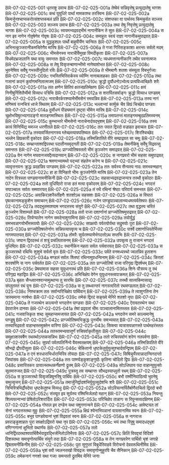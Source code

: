 BR-07-02-025-001  धृतराष्ट्र उवाच
BR-07-02-025-001a तेष्वेवं सन्निवृत्तेषु प्रत्युद्यातेषु भागशः
BR-07-02-025-001c कथं युयुधिरे पार्था मामकाश्च तरस्विनः
BR-07-02-025-002a किमर्जुनश्चाप्यकरोत्संशप्तकबलं प्रति
BR-07-02-025-002c संशप्तका वा पार्थस्य किमकुर्वत सञ्जय
BR-07-02-025-003  सञ्जय उवाच
BR-07-02-025-003a तथा तेषु निवृत्तेषु प्रत्युद्यातेषु भागशः
BR-07-02-025-003c स्वयमभ्यद्रवद्भीमं नागानीकेन ते सुतः
BR-07-02-025-004a स नाग इव नागेन गोवृषेणेव गोवृषः
BR-07-02-025-004c समाहूतः स्वयं राज्ञा नागानीकमुपाद्रवत्
BR-07-02-025-005a स युद्धकुशलः पार्थो बाहुवीर्येण चान्वितः
BR-07-02-025-005c अभिनत्कुञ्जरानीकमचिरेणैव मारिष
BR-07-02-025-006a ते गजा गिरिसङ्काशाः क्षरन्तः सर्वतो मदम्
BR-07-02-025-006c भीमसेनस्य नाराचैर्विमुखा विमदीकृताः
BR-07-02-025-007a विधमेदभ्रजालानि यथा वायुः समन्ततः
BR-07-02-025-007c व्यधमत्तान्यनीकानि तथैव पवनात्मजः
BR-07-02-025-008a स तेषु विसृजन्बाणान्भीमो नागेष्वशोभत
BR-07-02-025-008c भुवनेष्विव सर्वेषु गभस्तीनुदितो रविः
BR-07-02-025-009a ते भीमबाणैः शतशः संस्यूता विबभुर्गजाः
BR-07-02-025-009c गभस्तिभिरिवार्कस्य व्योम्नि नानाबलाहकाः
BR-07-02-025-010a तथा गजानां कदनं कुर्वाणमनिलात्मजम्
BR-07-02-025-010c क्रुद्धो दुर्योधनोऽभ्येत्य प्रत्यविध्यच्छितैः शरैः
BR-07-02-025-011a ततः क्षणेन क्षितिपं क्षतजप्रतिमेक्षणः
BR-07-02-025-011c क्षयं निनीषुर्निशितैर्भीमो विव्याध पत्रिभिः
BR-07-02-025-012a स शरार्पितसर्वाङ्गः क्रुद्धो विव्याध पाण्डवम्
BR-07-02-025-012c नाराचैरर्करश्म्याभैर्भीमसेनं स्मयन्निव
BR-07-02-025-013a तस्य नागं मणिमयं रत्नचित्रं ध्वजे स्थितम्
BR-07-02-025-013c भल्लाभ्यां कार्मुकं चैव क्षिप्रं चिच्छेद पाण्डवः
BR-07-02-025-014a दुर्योधनं पीड्यमानं दृष्ट्वा भीमेन मारिष
BR-07-02-025-014c चुक्षोभयिषुरभ्यागादङ्गो मातङ्गमास्थितः
BR-07-02-025-015a तमापतन्तं मातङ्गमम्बुदप्रतिमस्वनम्
BR-07-02-025-015c कुम्भान्तरे भीमसेनो नाराचेनार्दयद्भृशम्
BR-07-02-025-016a तस्य कायं विनिर्भिद्य ममज्ज धरणीतले
BR-07-02-025-016c ततः पपात द्विरदो वज्राहत इवाचलः
BR-07-02-025-017a तस्यावर्जितनागस्य म्लेच्छस्यावपतिष्यतः
BR-07-02-025-017c शिरश्चिच्छेद भल्लेन क्षिप्रकारी वृकोदरः
BR-07-02-025-018a तस्मिन्निपतिते वीरे सम्प्राद्रवत सा चमूः
BR-07-02-025-018c सम्भ्रान्ताश्वद्विपरथा पदातीनवमृद्नती
BR-07-02-025-019a तेष्वनीकेषु सर्वेषु विद्रवत्सु समन्ततः
BR-07-02-025-019c प्राग्ज्योतिषस्ततो भीमं कुञ्जरेण समाद्रवत्
BR-07-02-025-020a येन नागेन मघवानजयद्दैत्यदानवान्
BR-07-02-025-020c स नागप्रवरो भीमं सहसा समुपाद्रवत्
BR-07-02-025-021a श्रवणाभ्यामथो पद्भ्यां संहतेन करेण च
BR-07-02-025-021c व्यावृत्तनयनः क्रुद्धः प्रदहन्निव पाण्डवम्
BR-07-02-025-022a ततः सर्वस्य सैन्यस्य नादः समभवन्महान्
BR-07-02-025-022c हा हा विनिहतो भीमः कुञ्जरेणेति मारिष
BR-07-02-025-023a तेन नादेन वित्रस्ता पाण्डवानामनीकिनी
BR-07-02-025-023c सहसाभ्यद्रवद्राजन्यत्र तस्थौ वृकोदरः
BR-07-02-025-024a ततो युधिष्ठिरो राजा हतं मत्वा वृकोदरम्
BR-07-02-025-024c भगदत्तं सपाञ्चालः सर्वतः समवारयत्
BR-07-02-025-025a तं रथै रथिनां श्रेष्ठाः परिवार्य समन्ततः
BR-07-02-025-025c अवाकिरञ्शरैस्तीक्ष्णैः शतशोऽथ सहस्रशः
BR-07-02-025-026a स विघातं पृषत्कानामङ्कुशेन समाचरन्
BR-07-02-025-026c गजेन पाण्डुपाञ्चालान्व्यधमत्पर्वतेश्वरः
BR-07-02-025-027a तदद्भुतमपश्याम भगदत्तस्य संयुगे
BR-07-02-025-027c तथा वृद्धस्य चरितं कुञ्जरेण विशाम्पते
BR-07-02-025-028a ततो राजा दशार्णानां प्राग्ज्योतिषमुपाद्रवत्
BR-07-02-025-028c तिर्यग्यातेन नागेन समदेनाशुगामिना
BR-07-02-025-029a तयोर्युद्धं समभवन्नागयोर्भीमरूपयोः
BR-07-02-025-029c सपक्षयोः पर्वतयोर्यथा सद्रुमयोः पुरा
BR-07-02-025-030a प्राग्ज्योतिषपतेर्नागः सन्निपत्यापवृत्य च
BR-07-02-025-030c पार्श्वे दशार्णाधिपतेर्भित्त्वा नागमपातयत्
BR-07-02-025-031a तोमरैः सूर्यरश्म्याभैर्भगदत्तोऽथ सप्तभिः
BR-07-02-025-031c जघान द्विरदस्थं तं शत्रुं प्रचलितासनम्
BR-07-02-025-032a उपसृत्य तु राजानं भगदत्तं युधिष्ठिरः
BR-07-02-025-032c रथानीकेन महता सर्वतः पर्यवारयत्
BR-07-02-025-033a स कुञ्जरस्थो रथिभिः शुशुभे सर्वतो वृतः
BR-07-02-025-033c पर्वते वनमध्यस्थो ज्वलन्निव हुताशनः
BR-07-02-025-034a मण्डलं सर्वतः श्लिष्टं रथिनामुग्रधन्विनाम्
BR-07-02-025-034c किरतां शरवर्षाणि स नागः पर्यवर्तत
BR-07-02-025-035a ततः प्राग्ज्योतिषो राजा परिगृह्य द्विपर्षभम्
BR-07-02-025-035c प्रेषयामास सहसा युयुधानरथं प्रति
BR-07-02-025-036a शिनेः पौत्रस्य तु रथं परिगृह्य महाद्विपः
BR-07-02-025-036c अभिचिक्षेप वेगेन युयुधानस्त्वपाक्रमत्
BR-07-02-025-037a बृहतः सैन्धवानश्वान्समुत्थाप्य तु सारथिः
BR-07-02-025-037c तस्थौ सात्यकिमासाद्य संप्लुतस्तं रथं पुनः
BR-07-02-025-038a स तु लब्ध्वान्तरं नागस्त्वरितो रथमण्डलात्
BR-07-02-025-038c निश्चक्राम ततः सर्वान्परिचिक्षेप पार्थिवान्
BR-07-02-025-039a ते त्वाशुगतिना तेन त्रास्यमाना नरर्षभाः
BR-07-02-025-039c तमेकं द्विरदं सङ्ख्ये मेनिरे शतशो नृपाः
BR-07-02-025-040a ते गजस्थेन काल्यन्ते भगदत्तेन पाण्डवाः
BR-07-02-025-040c ऐरावतस्थेन यथा देवराजेन दानवाः
BR-07-02-025-041a तेषां प्रद्रवतां भीमः पाञ्चालानामितस्ततः
BR-07-02-025-041c गजवाजिकृतः शब्दः सुमहान्समजायत
BR-07-02-025-042a भगदत्तेन समरे काल्यमानेषु पाण्डुषु
BR-07-02-025-042c प्राग्ज्योतिषमभिक्रुद्धः पुनर्भीमः समभ्ययात्
BR-07-02-025-043a तस्याभिद्रवतो वाहान्हस्तमुक्तेन वारिणा
BR-07-02-025-043c सिक्त्वा व्यत्रासयन्नागस्ते पार्थमहरंस्ततः
BR-07-02-025-044a ततस्तमभ्ययात्तूर्णं रुचिपर्वाकृतीसुतः
BR-07-02-025-044c समुक्षञ्शरवर्षेण रथस्थोऽन्तकसन्निभः
BR-07-02-025-045a ततो रुचिरपर्वाणं शरेण नतपर्वणा
BR-07-02-025-045c सुपर्वा पर्वतपतिर्निन्ये वैवस्वतक्षयम्
BR-07-02-025-046a तस्मिन्निपतिते वीरे सौभद्रो द्रौपदीसुताः
BR-07-02-025-046c चेकितानो धृष्टकेतुर्युयुत्सुश्चार्दयन्द्विपम्
BR-07-02-025-047a त एनं शरधाराभिर्धाराभिरिव तोयदाः
BR-07-02-025-047c सिषिचुर्भैरवान्नादान्विनदन्तो जिघांसवः
BR-07-02-025-048a ततः पार्ष्ण्यङ्कुशाङ्गुष्ठैः कृतिना चोदितो द्विपः
BR-07-02-025-048c प्रसारितकरः प्रायात्स्तब्धकर्णेक्षणो द्रुतम्
BR-07-02-025-049a सोऽधिष्ठाय पदा वाहान्युयुत्सोः सूतमारुजत्
BR-07-02-025-049c पुत्रस्तु तव सम्भ्रान्तः सौभद्रस्याप्लुतो रथम्
BR-07-02-025-050a स कुञ्जरस्थो विसृजन्निषूनरिषु पार्थिवः
BR-07-02-025-050c बभौ रश्मीनिवादित्यो भुवनेषु समुत्सृजन्
BR-07-02-025-051a तमार्जुनिर्द्वादशभिर्युयुत्सुर्दशभिः शरैः
BR-07-02-025-051c त्रिभिस्त्रिभिर्द्रौपदेया धृष्टकेतुश्च विव्यधुः
BR-07-02-025-052a सोऽरियत्नार्पितैर्बाणैराचितो द्विरदो बभौ
BR-07-02-025-052c संस्यूत इव सूर्यस्य रश्मिभिर्जलदो महान्
BR-07-02-025-053a नियन्तुः शिल्पयत्नाभ्यां प्रेषितोऽरिशरार्दितः
BR-07-02-025-053c परिचिक्षेप तान्नागः स रिपून्सव्यदक्षिणम्
BR-07-02-025-054a गोपाल इव दण्डेन यथा पशुगणान्वने
BR-07-02-025-054c आवेष्टयत तां सेनां भगदत्तस्तथा मुहुः
BR-07-02-025-055a क्षिप्रं श्येनाभिपन्नानां वायसानामिव स्वनः
BR-07-02-025-055c बभूव पाण्डवेयानां भृशं विद्रवतां स्वनः
BR-07-02-025-056a स नागराजः प्रवराङ्कुशाहतः पुरा सपक्षोऽद्रिवरो यथा नृप
BR-07-02-025-056c भयं तथा रिपुषु समादधद्भृशं वणिग्गणानां क्षुभितो यथार्णवः
BR-07-02-025-057a ततो ध्वनिर्द्विरदरथाश्वपार्थिवैर्भयाद्द्रवद्भिर्जनितोऽतिभैरवः
BR-07-02-025-057c क्षितिं वियद्द्यां विदिशो दिशस्तथा समावृणोत्पार्थिव संयुगे तदा
BR-07-02-025-058a स तेन नागप्रवरेण पार्थिवो भृशं जगाहे द्विषतामनीकिनीम्
BR-07-02-025-058c पुरा सुगुप्तां विबुधैरिवाहवे विरोचनो देववरूथिनीमिव
BR-07-02-025-059a भृशं ववौ ज्वलनसखो वियद्रजः समावृणोन्मुहुरपि चैव सैनिकान्
BR-07-02-025-059c तमेकनागं गणशो यथा गजाः समन्ततो द्रुतमिव मेनिरे जनाः

